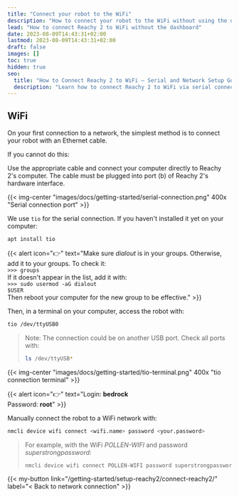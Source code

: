 ```yaml
---
title: "Connect your robot to the WiFi"
description: "How to connect your robot to the WiFi without using the dashboard."
lead: "How to connect Reachy 2 to WiFi without the dashboard"
date: 2023-08-09T14:43:31+02:00
lastmod: 2023-08-09T14:43:31+02:00
draft: false
images: []
toc: true
hidden: true
seo:
  title: "How to Connect Reachy 2 to WiFi – Serial and Network Setup Guide"
  description: "Learn how to connect Reachy 2 to WiFi via serial connection and network setup, with detailed instructions for configuring your robot’s network connection."
---
```


## WiFi

On your first connection to a network, the simplest method is to connect your robot with an Ethernet cable.  

If you cannot do this:

Use the appropriate cable and connect your computer directly to Reachy 2's computer. The cable must be plugged into port (b) of Reachy 2's hardware interface.  

{{< img-center "images/docs/getting-started/serial-connection.png" 400x "Serial connection port" >}}

We use `tio` for the serial connection. If you haven't installed it yet on your computer:
```bash
apt install tio
```

{{< alert icon="👉" text="Make sure <i>dialout</i> is in your groups. Otherwise, add it to your groups. To check it: <br> <code>>>> groups</code> <br>If it doesn't appear in the list, add it with: <br><code>>>> sudo usermod -aG dialout $USER</code> <br>Then reboot your computer for the new group to be effective." >}}

Then, in a terminal on your computer, access the robot with:

```bash
tio /dev/ttyUSB0
```

> Note: The connection could be on another USB port. Check all ports with:
> ```bash
> ls /dev/ttyUSB*
> ```

{{< img-center "images/docs/getting-started/tio-terminal.png" 400x "tio connection terminal" >}}

{{< alert icon="👉" text="Login: <b>bedrock</b> <br>Password: <b>root</b>" >}}

Manually connect the robot to a WiFi network with:
```bash
nmcli device wifi connect <wifi.name> password <your.password>
```

> For example, with the WiFi *POLLEN-WIFI* and password *superstrongpassword*:  
> ```bash
> nmcli device wifi connect POLLEN-WIFI password superstrongpassword
> ```

{{< my-button link="/getting-started/setup-reachy2/connect-reachy2/" label="< Back to network connection" >}}
